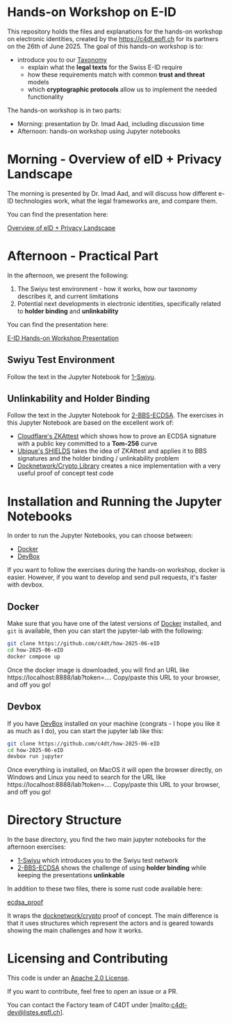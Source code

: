 # Hands-on Workshop on E-ID

This repository holds the files and explanations for the hands-on workshop on
electronic identities, created by the https://c4dt.epfl.ch for its partners
on the 26th of June 2025.
The goal of this hands-on workshop is to:

- introduce you to our [Taxonomy](https://eid-privacy.github.io/wp1/2025/06/10/taxonomy-101.html)
  - explain what the **legal texts** for the Swiss E-ID require
  - how these requirements match with common **trust and threat** models
  - which **cryptographic protocols** allow us to implement the needed functionality

The hands-on workshop is in two parts:

- Morning: presentation by Dr. Imad Aad, including discussion time
- Afternoon: hands-on workshop using Jupyter notebooks

# Morning - Overview of eID + Privacy Landscape

The morning is presented by Dr. Imad Aad, and will discuss how different e-ID technologies work,
what the legal frameworks are, and compare them.

You can find the presentation here:

[Overview of eID + Privacy Landscape](https://drive.google.com/file/d/1aosDYJNpBLp_KcoBlE2D08rCWbMg42Co/view?usp=sharing)

# Afternoon - Practical Part

In the afternoon, we present the following:

1. The Swiyu test environment - how it works, how our taxonomy describes it, and current limitations
2. Potential next developments in electronic identities, specifically related to **holder binding**
and **unlinkability**

You can find the presentation here:

[E-ID Hands-on Workshop Presentation](https://drive.google.com/file/d/1yusj6qYUdv0IbvwsZNE-DOY84PmnTm8I/view?usp=sharing)

## Swiyu Test Environment

Follow the text in the Jupyter Notebook for [1-Swiyu](./1-Swiyu.ipynb).

## Unlinkability and Holder Binding

Follow the text in the Jupyter Notebook for [2-BBS-ECDSA](./2-BBS-ECDSA.ipynb).
The exercises in this Jupyter Notebook are based on the excellent work of:

- [Cloudflare's ZKAttest](https://github.com/cloudflare/zkp-ecdsa) which shows how to prove an ECDSA
signature with a public key committed to a **Tom-256** curve
- [Ubique's SHIELDS](https://github.com/UbiqueInnovation/zkattest-rs/) takes the idea of ZKAttest
and applies it to BBS signatures and the holder binding / unlinkability problem
- [Docknetwork/Crypto Library](https://github.com/docknetwork/crypto/tree/main/equality_across_groups)
creates a nice implementation with a very useful proof of concept test code

# Installation and Running the Jupyter Notebooks

In order to run the Jupyter Notebooks, you can choose between:

- [Docker](https://docs.docker.com/desktop/)
- [DevBox](https://www.jetify.com/docs/devbox/installing_devbox/)

If you want to follow the exercises during the hands-on workshop, docker is easier.
However, if you want to develop and send pull requests, it's faster with devbox.

## Docker

Make sure that you have one of the latest versions of [Docker](https://docs.docker.com/desktop/)
installed, and `git` is available, then you can start the jupyter-lab with the following:

```bash
git clone https://github.com/c4dt/how-2025-06-eID
cd how-2025-06-eID
docker compose up
```

Once the docker image is downloaded, you will find an URL like
https://localhost:8888/lab?token=....
Copy/paste this URL to your browser, and off you go!

## Devbox

If you have [DevBox](https://www.jetify.com/docs/devbox/installing_devbox/) installed on your machine
(congrats - I hope you like it as much as I do), you can start the jupyter lab like this:

```bash
git clone https://github.com/c4dt/how-2025-06-eID
cd how-2025-06-eID
devbox run jupyter
```

Once everything is installed, on MacOS it will open the browser directly, on Windows and Linux you need
to search for the URL like
https://localhost:8888/lab?token=....
Copy/paste this URL to your browser, and off you go!

# Directory Structure

In the base directory, you find the two main jupyter notebooks for the afternoon exercises:

- [1-Swiyu](./1-Swiyu.ipynb) which introduces you to the Swiyu test network
- [2-BBS-ECDSA](./2-BBS-ECDSA.ipynb) shows the challenge of using **holder binding** while keeping
the presentations **unlinkable**

In addition to these two files, there is some rust code available here:

[ecdsa_proof](./ecdsa_proof/src/lib.rs)

It wraps the [docknetwork/crypto](https://github.com/docknetwork/crypto/tree/main/equality_across_groups)
proof of concept. 
The main difference is that it uses structures which represent the actors and is geared towards showing
the main challenges and how it works.

# Licensing and Contributing

This code is under an [Apache 2.0 License](./LICENSE.txt).

If you want to contribute, feel free to open an issue or a PR.

You can contact the Factory team of C4DT under [mailto:c4dt-dev@listes.epfl.ch].
